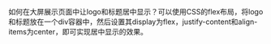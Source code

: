如何在大屏展示页面中让logo和标题居中显示？可以使用CSS的flex布局，将logo和标题放在一个div容器中，然后设置其display为flex，justify-content和align-items为center，即可实现居中显示的效果。
